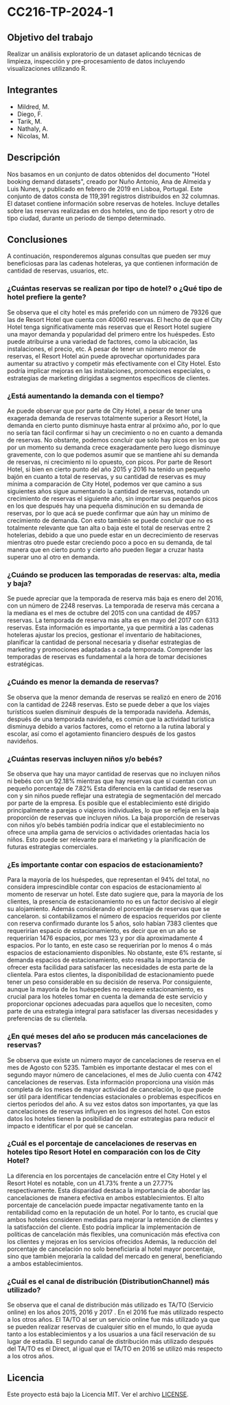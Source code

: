 # CC216-TP-2024-1
## Objetivo del trabajo
Realizar un análisis exploratorio de un dataset aplicando técnicas de limpieza, inspección y pre-procesamiento de datos incluyendo visualizaciones utilizando R.
## Integrantes
- Mildred, M.
- Diego, F.
- Tarik, M.
- Nathaly, A.
- Nicolas, M.
## Descripción
Nos basamos en un conjunto de datos obtenidos del documento "Hotel booking demand datasets", creado por Nuño Antonio, Ana de Almeida y Luis Nunes, y publicado en febrero de 2019 en Lisboa, Portugal. Este conjunto de datos consta de 119,391 registros distribuidos en 32 columnas. El dataset contiene información sobre reservas de hoteles. Incluye detalles sobre las reservas realizadas en dos hoteles, uno de tipo resort y otro de tipo ciudad, durante un periodo de tiempo determinado.
## Conclusiones
A continuación, responderemos algunas consultas que pueden ser muy beneficiosas para las cadenas hoteleras, ya que contienen información de cantidad de reservas, usuarios, etc.
### ¿Cuántas reservas se realizan por tipo de hotel? o ¿Qué tipo de hotel prefiere la gente?
Se observa que el city hotel es más preferido con un número de 79326 que las de Resort Hotel que cuenta con 40060 reservas. El hecho de que el City Hotel tenga significativamente más reservas que el Resort Hotel sugiere una mayor demanda y popularidad del primero entre los huéspedes. Esto puede atribuirse a una variedad de factores, como la ubicación, las instalaciones, el precio, etc.
A pesar de tener un número menor de reservas, el Resort Hotel aún puede aprovechar oportunidades para aumentar su atractivo y competir más efectivamente con el City Hotel. Esto podría implicar mejoras en las instalaciones, promociones especiales, o estrategias de marketing dirigidas a segmentos específicos de clientes.
### ¿Está aumentando la demanda con el tiempo?
Ae puede observar que por parte de City Hotel, a pesar de tener una exagerada demanda de reservas totalmente superior a Resort Hotel, la demanda en cierto punto disminuye hasta entrar al próximo año, por lo que no sería tan fácil confirmar si hay un crecimiento o no en cuanto a demanda de reservas. No obstante, podemos concluir que solo hay picos en los que por un momento su demanda crece exageradamente pero luego disminuye gravemente, con lo que podemos asumir que se mantiene ahí su demanda de reservas, ni crecimiento ni lo opuesto, con picos.
Por parte de Resort Hotel, si bien en cierto punto del año 2015 y 2016 ha tenido un pequeño bajón en cuanto a total de reservas, y su cantidad de reservas es muy mínima a comparación de City Hotel, podemos ver que camino a sus siguientes años sigue aumentando la cantidad de reservas, notando un crecimiento de reservas el siguiente año, sin importar sus pequeños picos en los que después hay una pequeña disminución en su demanda de reservas, por lo que acá se puede confirmar que aún hay un mínimo de crecimiento de demanda.
Con esto también se puede concluir que no es totalmente relevante que tan alta o baja este el total de reservas entre 2 hotelerias, debido a que uno puede estar en un decrecimiento de reservas mientras otro puede estar creciendo poco a poco en su demanda, de tal manera que en cierto punto y cierto año pueden llegar a cruzar hasta superar uno al otro en demanda.
### ¿Cuándo se producen las temporadas de reservas: alta, media y baja?
Se puede apreciar que la temporada de reserva más baja es enero del 2016, con un número de 2248 reservas.
La temporada de reserva más cercana a la mediana es el mes de octubre del 2015 con una cantidad de 4957 reservas.
La temporada de reserva más alta es en mayo del 2017 con 6313 reservas.
Esta información es importante, ya que permitirá a las cadenas hoteleras ajustar los precios, gestionar el inventario de habitaciones, planificar la cantidad de personal necesaria y diseñar estrategias de marketing y promociones adaptadas a cada temporada. Comprender las temporadas de reservas es fundamental a la hora de tomar decisiones estratégicas.
### ¿Cuándo es menor la demanda de reservas?
Se observa que la menor demanda de reservas se realizó en enero de 2016 con la cantidad de 2248 reservas. Esto se puede deber a que los viajes turísticos suelen disminuir después de la temporada navideña.
Además, después de  una temporada navideña, es común que la actividad turística disminuya debido a varios factores, como el retorno a la rutina laboral y escolar, así como el agotamiento financiero después de los gastos navideños.
### ¿Cuántas reservas incluyen niños y/o bebés?
Se observa que hay una mayor cantidad de reservas que no incluyen niños ni bebés con un 92.18% mientras que hay reservas que sí cuentan con un pequeño porcentaje de 7.82%
Esta diferencia en la cantidad de reservas con y sin niños puede reflejar una estrategia de segmentación del mercado por parte de la empresa. Es posible que el establecimiento esté dirigido principalmente a parejas o viajeros individuales, lo que se refleja en la baja proporción de reservas que incluyen niños. 
La baja proporción de reservas con niños y/o bebés también podría indicar que el establecimiento no ofrece una amplia gama de servicios o actividades orientadas hacia los niños. Esto puede ser relevante para el marketing y la planificación de futuras estrategias comerciales.
### ¿Es importante contar con espacios de estacionamiento?
Para la mayoría de los huéspedes, que representan el 94% del total, no considera imprescindible contar con espacios de estacionamiento al momento de reservar un hotel. Este dato sugiere que, para la mayoría de los clientes, la presencia de estacionamiento no es un factor decisivo al elegir su alojamiento. Además considerando el porcentaje de reservas que se cancelaron. si contabilizamos el número de espacios requeridos por cliente con reserva confirmado durante los 5 años, solo habían 7383 clientes que requerirían espacio de estacionamiento, es decir que en un año se requerirían 1476 espacios, por mes 123 y por día aproximadamente 4 espacios. Por lo tanto, en este caso se requerirían por lo menos 4 o más espacios de estacionamiento disponibles. 
No obstante, este 6% restante, sí demanda espacios de estacionamiento, esto resalta la importancia de ofrecer esta facilidad para satisfacer las necesidades de esta parte de la clientela. Para estos clientes, la disponibilidad de estacionamiento puede tener un peso considerable en su decisión de reserva.
Por consiguiente, aunque la mayoría de los huéspedes no requiere estacionamiento, es crucial para los hoteles tomar en cuenta la demanda de este servicio y proporcionar opciones adecuadas para aquellos que lo necesiten, como parte de una estrategia integral para satisfacer las diversas necesidades y preferencias de su clientela.
### ¿En qué meses del año se producen más cancelaciones de reservas?
Se observa que existe un número mayor de cancelaciones de reserva en el mes de Agosto con 5235. También es importante destacar el mes con el segundo mayor número de cancelaciones, el mes de Julio cuenta con 4742 cancelaciones de reservas. Esta información proporciona una visión más completa de los meses de mayor actividad de cancelación, lo que puede ser útil para identificar tendencias estacionales o problemas específicos en ciertos períodos del año. A su vez estos datos son importantes, ya que las cancelaciones de reservas influyen en los ingresos del hotel. Con estos datos los hoteles tienen la posibilidad de crear estrategias para reducir el impacto e identificar el por qué se cancelan. 
### ¿Cuál es el porcentaje de cancelaciones de reservas en hoteles tipo Resort Hotel en comparación con los de City Hotel?
La diferencia en los porcentajes de cancelación entre el City Hotel y el Resort Hotel es notable, con un 41.73% frente a un 27.77% respectivamente. Esta disparidad destaca la importancia de abordar las cancelaciones de manera efectiva en ambos establecimientos. El alto porcentaje de cancelación puede impactar negativamente tanto en la rentabilidad como en la reputación de un hotel. Por lo tanto, es crucial que ambos hoteles consideren medidas para mejorar la retención de clientes y la satisfacción del cliente. Esto podría implicar la implementación de políticas de cancelación más flexibles, una comunicación más efectiva con los clientes y mejoras en los servicios ofrecidos Además, la reducción del porcentaje de  cancelación no solo beneficiaría al hotel mayor porcentaje, sino que también mejoraría la calidad del mercado en general, beneficiando a ambos establecimientos.
### ¿Cuál es el canal de distribución (DistributionChannel) más utilizado?
Se observa que el canal de distribución más utilizado es TA/TO (Servicio online) en los años 2015, 2016 y 2017 . En el 2016 fue más utilizado respecto a los otros años. El TA/TO al ser un servicio online fue más utilizado ya que se pueden realizar reservas de cualquier sitio en el mundo, lo que ayuda tanto a los establecimientos y a los usuarios a una fácil reservación de su lugar de estadía. El segundo canal de distribución más utilizado después del TA/TO es el Direct, al igual que el TA/TO en 2016 se utilizó más respecto a los otros años.
## Licencia
Este proyecto está bajo la Licencia MIT. Ver el archivo [LICENSE](LICENSE).
